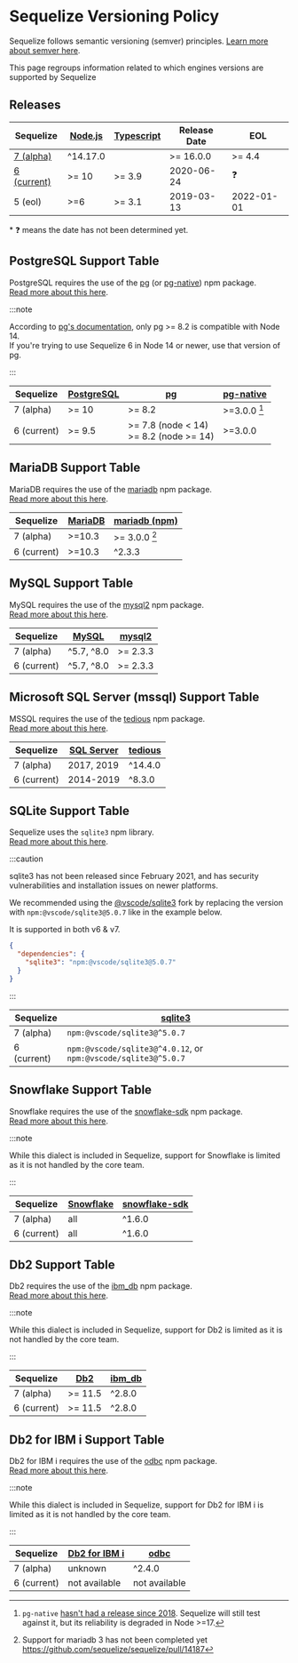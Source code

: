 # Sequelize Versioning Policy

Sequelize follows semantic versioning (semver) principles. [Learn more about semver here](https://semver.org/).

This page regroups information related to which engines versions are supported by Sequelize

## Releases

| Sequelize                       | [Node.js][node-releases] | [Typescript][ts-releases] | Release Date | EOL        |
|---------------------------------|--------------------------|---------------------------|--------------|------------|
| [7 (alpha)][sequelize-core]     | ^14.17.0 || >= 16.0.0    | >= 4.4                    | ❓            | ❓          |
| [6 (current)][sequelize-legacy] | >= 10                    | >= 3.9                    | 2020-06-24   | ❓          |
| 5 (eol)                         | >=6                      | >= 3.1                    | 2019-03-13   | 2022-01-01 |

\* ❓ means the date has not been determined yet.

[node-releases]: https://nodejs.org/en/about/releases/
[ts-releases]: https://github.com/microsoft/TypeScript/releases
[sequelize-core]: https://www.npmjs.com/package/@sequelize/core
[sequelize-legacy]: https://www.npmjs.com/package/sequelize

## PostgreSQL Support Table

PostgreSQL requires the use of the [pg][pg] (or [pg-native]) npm package.  
[Read more about this here](/docs/v7/other-topics/dialect-specific-things/#postgresql).

:::note

According to [pg's documentation](https://node-postgres.com/#version-compatibility),
only pg >= 8.2 is compatible with Node 14.  
If you're trying to use Sequelize 6 in Node 14 or newer, use that version of pg.

:::

| Sequelize   | [PostgreSQL][postgres] | [pg]                                         | [pg-native]    |
|-------------|------------------------|----------------------------------------------|----------------|
| 7 (alpha)   | >= 10                  | >= 8.2                                       | >=3.0.0 [^⚠️1] |
| 6 (current) | >= 9.5                 | >= 7.8 (node < 14) <br/> >= 8.2 (node >= 14) | >=3.0.0        |

[postgres]: https://www.postgresql.org/support/versioning/
[pg]: https://www.npmjs.com/package/pg
[pg-native]: https://www.npmjs.com/package/

## MariaDB Support Table

MariaDB requires the use of the [mariadb][mariadb-npm] npm package.  
[Read more about this here](/docs/v7/other-topics/dialect-specific-things/#mariadb).

| Sequelize   | [MariaDB][mariadb] | [mariadb (npm)][mariadb-npm] |
|-------------|--------------------|------------------------------|
| 7 (alpha)   | >=10.3             | >= 3.0.0 [^⚠️2]              |
| 6 (current) | >=10.3             | ^2.3.3                       |

[mariadb]: https://mariadb.org/about/#maintenance-policy
[mariadb-npm]: https://www.npmjs.com/package/mariadb

## MySQL Support Table

MySQL requires the use of the [mysql2] npm package.  
[Read more about this here](/docs/v7/other-topics/dialect-specific-things/#mysql).

| Sequelize   | [MySQL][mysql] | [mysql2] |
|-------------|----------------|----------|
| 7 (alpha)   | ^5.7, ^8.0     | >= 2.3.3 |
| 6 (current) | ^5.7, ^8.0     | >= 2.3.3 |

[mysql]: https://endoflife.date/mysql
[mysql2]: https://www.npmjs.com/package/mysql2

## Microsoft SQL Server (mssql) Support Table

MSSQL requires the use of the [tedious] npm package.  
[Read more about this here](/docs/v7/other-topics/dialect-specific-things/#microsoft-sql-server-mssql).

| Sequelize   | [SQL Server][mssql] | [tedious] |
|-------------|---------------------|-----------|
| 7 (alpha)   | 2017, 2019          | ^14.4.0   |
| 6 (current) | 2014-2019           | ^8.3.0    |

[mssql]: https://endoflife.date/mssqlserver
[tedious]: https://www.npmjs.com/package/tedious

## SQLite Support Table

Sequelize uses the `sqlite3` npm library.  
[Read more about this here](/docs/v7/other-topics/dialect-specific-things/#sqlite).

:::caution

sqlite3 has not been released since February 2021, and has security vulnerabilities and installation issues on newer platforms.

We recommended using the [@vscode/sqlite3](https://github.com/microsoft/vscode-node-sqlite3) fork 
by replacing the version with `npm:@vscode/sqlite3@5.0.7` like in the example below.

It is supported in both v6 & v7.

```json
{
  "dependencies": {
    "sqlite3": "npm:@vscode/sqlite3@5.0.7"
  }
}
```

:::

| Sequelize   | [sqlite3]                                                      |
|-------------|----------------------------------------------------------------|
| 7 (alpha)   | `npm:@vscode/sqlite3@^5.0.7`                                   |
| 6 (current) | `npm:@vscode/sqlite3@^4.0.12`, or `npm:@vscode/sqlite3@^5.0.7` |

[sqlite3]: https://www.npmjs.com/package/@vscode/sqlite3

## Snowflake Support Table

Snowflake requires the use of the [snowflake-sdk] npm package.  
[Read more about this here](/docs/v7/other-topics/dialect-specific-things/#snowflake).

:::note

While this dialect is included in Sequelize,
support for Snowflake is limited as it is not handled by the core team.

:::

| Sequelize   | [Snowflake](https://www.snowflake.com/pricing/) | [snowflake-sdk] |
|-------------|-------------------------------------------------|-----------------|
| 7 (alpha)   | all                                             | ^1.6.0          |
| 6 (current) | all                                             | ^1.6.0          |

[snowflake-sdk]: https://www.npmjs.com/package/snowflake-sdk

## Db2 Support Table

Db2 requires the use of the [ibm_db] npm package.  
[Read more about this here](/docs/v7/other-topics/dialect-specific-things/#db2).

:::note

While this dialect is included in Sequelize,
support for Db2 is limited as it is not handled by the core team.

:::

| Sequelize   | [Db2][db2] | [ibm_db] |
|-------------|------------|----------|
| 7 (alpha)   | >= 11.5    | ^2.8.0   |
| 6 (current) | >= 11.5    | ^2.8.0   |

[db2]: https://www.ibm.com/support/pages/db2-distributed-end-support-eos-dates
[ibm_db]: https://www.npmjs.com/package/ibm_db

## Db2 for IBM i Support Table

Db2 for IBM i requires the use of the [odbc] npm package.  
[Read more about this here](/docs/v7/other-topics/dialect-specific-things/#db2-for-ibm-i).

:::note

While this dialect is included in Sequelize,
support for Db2 for IBM i is limited as it is not handled by the core team.

:::

| Sequelize   | [Db2 for IBM i][ibmi] | [odbc]        |
|-------------|-----------------------|---------------|
| 7 (alpha)   | unknown               | ^2.4.0        |
| 6 (current) | not available         | not available |

[ibmi]: https://www.ibm.com/support/pages/db2-ibm-i
[odbc]: https://www.npmjs.com/package/odbc

[^⚠️1]: `pg-native` [hasn't had a release since 2018](https://www.npmjs.com/package/pg-native).
Sequelize will still test against it, but its reliability is degraded in Node >=17.
[^⚠️2]: Support for mariadb 3 has not been completed yet https://github.com/sequelize/sequelize/pull/14187
